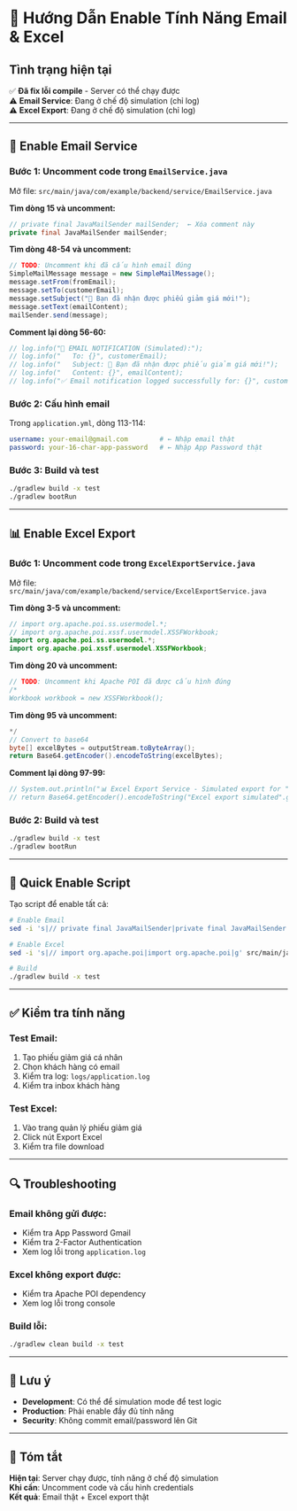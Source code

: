 # 🔧 Hướng Dẫn Enable Tính Năng Email & Excel

## Tình trạng hiện tại

✅ **Đã fix lỗi compile** - Server có thể chạy được  
⚠️ **Email Service**: Đang ở chế độ simulation (chỉ log)  
⚠️ **Excel Export**: Đang ở chế độ simulation (chỉ log)

---

## 📧 Enable Email Service

### Bước 1: Uncomment code trong `EmailService.java`

Mở file: `src/main/java/com/example/backend/service/EmailService.java`

**Tìm dòng 15 và uncomment:**
```java
// private final JavaMailSender mailSender;  ← Xóa comment này
private final JavaMailSender mailSender;
```

**Tìm dòng 48-54 và uncomment:**
```java
// TODO: Uncomment khi đã cấu hình email đúng
SimpleMailMessage message = new SimpleMailMessage();
message.setFrom(fromEmail);
message.setTo(customerEmail);
message.setSubject("🎉 Bạn đã nhận được phiếu giảm giá mới!");
message.setText(emailContent);
mailSender.send(message);
```

**Comment lại dòng 56-60:**
```java
// log.info("📧 EMAIL NOTIFICATION (Simulated):");
// log.info("   To: {}", customerEmail);
// log.info("   Subject: 🎉 Bạn đã nhận được phiếu giảm giá mới!");
// log.info("   Content: {}", emailContent);
// log.info("✅ Email notification logged successfully for: {}", customerEmail);
```

### Bước 2: Cấu hình email

Trong `application.yml`, dòng 113-114:
```yaml
username: your-email@gmail.com        # ← Nhập email thật
password: your-16-char-app-password   # ← Nhập App Password thật
```

### Bước 3: Build và test

```bash
./gradlew build -x test
./gradlew bootRun
```

---

## 📊 Enable Excel Export

### Bước 1: Uncomment code trong `ExcelExportService.java`

Mở file: `src/main/java/com/example/backend/service/ExcelExportService.java`

**Tìm dòng 3-5 và uncomment:**
```java
// import org.apache.poi.ss.usermodel.*;
// import org.apache.poi.xssf.usermodel.XSSFWorkbook;
import org.apache.poi.ss.usermodel.*;
import org.apache.poi.xssf.usermodel.XSSFWorkbook;
```

**Tìm dòng 20 và uncomment:**
```java
// TODO: Uncomment khi Apache POI đã được cấu hình đúng
/*
Workbook workbook = new XSSFWorkbook();
```

**Tìm dòng 95 và uncomment:**
```java
*/
// Convert to base64
byte[] excelBytes = outputStream.toByteArray();
return Base64.getEncoder().encodeToString(excelBytes);
```

**Comment lại dòng 97-99:**
```java
// System.out.println("📊 Excel Export Service - Simulated export for " + data.size() + " records");
// return Base64.getEncoder().encodeToString("Excel export simulated".getBytes());
```

### Bước 2: Build và test

```bash
./gradlew build -x test
./gradlew bootRun
```

---

## 🚀 Quick Enable Script

Tạo script để enable tất cả:

```bash
# Enable Email
sed -i 's|// private final JavaMailSender|private final JavaMailSender|g' src/main/java/com/example/backend/service/EmailService.java

# Enable Excel
sed -i 's|// import org.apache.poi|import org.apache.poi|g' src/main/java/com/example/backend/service/ExcelExportService.java

# Build
./gradlew build -x test
```

---

## ✅ Kiểm tra tính năng

### Test Email:
1. Tạo phiếu giảm giá cá nhân
2. Chọn khách hàng có email
3. Kiểm tra log: `logs/application.log`
4. Kiểm tra inbox khách hàng

### Test Excel:
1. Vào trang quản lý phiếu giảm giá
2. Click nút Export Excel
3. Kiểm tra file download

---

## 🔍 Troubleshooting

### Email không gửi được:
- Kiểm tra App Password Gmail
- Kiểm tra 2-Factor Authentication
- Xem log lỗi trong `application.log`

### Excel không export được:
- Kiểm tra Apache POI dependency
- Xem log lỗi trong console

### Build lỗi:
```bash
./gradlew clean build -x test
```

---

## 📝 Lưu ý

- **Development**: Có thể để simulation mode để test logic
- **Production**: Phải enable đầy đủ tính năng
- **Security**: Không commit email/password lên Git

---

## 🎯 Tóm tắt

**Hiện tại**: Server chạy được, tính năng ở chế độ simulation  
**Khi cần**: Uncomment code và cấu hình credentials  
**Kết quả**: Email thật + Excel export thật

